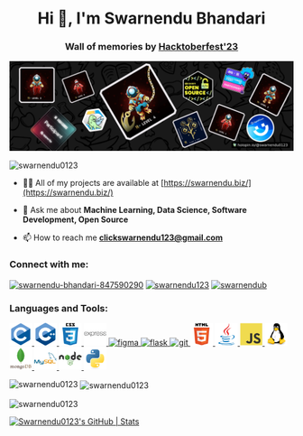 <h1 align="center">Hi 👋, I'm Swarnendu Bhandari</h1>

<h3 align="center">Wall of memories by <a href="https://hacktoberfest.com/">Hacktoberfest'23</a> </h3>

[![An image of @swarnendu0123's Holopin badges, which is a link to view their full Holopin profile](./swarnendu0123.png)](https://holopin.io/@swarnendu0123)

<p align="left"> <img src="https://komarev.com/ghpvc/?username=swarnendu0123&label=Profile%20views&color=0e75b6&style=flat" alt="swarnendu0123" /> </p>

- 👨‍💻 All of my projects are available at [https://swarnendu.biz/](https://swarnendu.biz/)

- 💬 Ask me about **Machine Learning, Data Science, Software Development, Open Source**

- 📫 How to reach me **clickswarnendu123@gmail.com**

<h3 align="left">Connect with me:</h3>
<p align="left">
<a href="https://linkedin.com/in/swarnendu-bhandari-847590290" target="blank"><img align="center" src="https://raw.githubusercontent.com/rahuldkjain/github-profile-readme-generator/master/src/images/icons/Social/linked-in-alt.svg" alt="swarnendu-bhandari-847590290" height="30" width="40" /></a>
<a href="https://www.hackerrank.com/swarnendu123" target="blank"><img align="center" src="https://raw.githubusercontent.com/rahuldkjain/github-profile-readme-generator/master/src/images/icons/Social/hackerrank.svg" alt="swarnendu123" height="30" width="40" /></a>
<a href="https://www.leetcode.com/swarnendub" target="blank"><img align="center" src="https://raw.githubusercontent.com/rahuldkjain/github-profile-readme-generator/master/src/images/icons/Social/leet-code.svg" alt="swarnendub" height="30" width="40" /></a>
</p>

<h3 align="left">Languages and Tools:</h3>
<p align="left"> <a href="https://www.cprogramming.com/" target="_blank" rel="noreferrer"> <img src="https://raw.githubusercontent.com/devicons/devicon/master/icons/c/c-original.svg" alt="c" width="40" height="40"/> </a> <a href="https://www.w3schools.com/cpp/" target="_blank" rel="noreferrer"> <img src="https://raw.githubusercontent.com/devicons/devicon/master/icons/cplusplus/cplusplus-original.svg" alt="cplusplus" width="40" height="40"/> </a> <a href="https://www.w3schools.com/css/" target="_blank" rel="noreferrer"> <img src="https://raw.githubusercontent.com/devicons/devicon/master/icons/css3/css3-original-wordmark.svg" alt="css3" width="40" height="40"/> </a> <a href="https://expressjs.com" target="_blank" rel="noreferrer"> <img src="https://raw.githubusercontent.com/devicons/devicon/master/icons/express/express-original-wordmark.svg" alt="express" width="40" height="40"/> </a> <a href="https://www.figma.com/" target="_blank" rel="noreferrer"> <img src="https://www.vectorlogo.zone/logos/figma/figma-icon.svg" alt="figma" width="40" height="40"/> </a> <a href="https://flask.palletsprojects.com/" target="_blank" rel="noreferrer"> <img src="https://www.vectorlogo.zone/logos/pocoo_flask/pocoo_flask-icon.svg" alt="flask" width="40" height="40"/> </a> <a href="https://git-scm.com/" target="_blank" rel="noreferrer"> <img src="https://www.vectorlogo.zone/logos/git-scm/git-scm-icon.svg" alt="git" width="40" height="40"/> </a> <a href="https://www.w3.org/html/" target="_blank" rel="noreferrer"> <img src="https://raw.githubusercontent.com/devicons/devicon/master/icons/html5/html5-original-wordmark.svg" alt="html5" width="40" height="40"/> </a> <a href="https://www.java.com" target="_blank" rel="noreferrer"> <img src="https://raw.githubusercontent.com/devicons/devicon/master/icons/java/java-original.svg" alt="java" width="40" height="40"/> </a> <a href="https://developer.mozilla.org/en-US/docs/Web/JavaScript" target="_blank" rel="noreferrer"> <img src="https://raw.githubusercontent.com/devicons/devicon/master/icons/javascript/javascript-original.svg" alt="javascript" width="40" height="40"/> </a> <a href="https://www.linux.org/" target="_blank" rel="noreferrer"> <img src="https://raw.githubusercontent.com/devicons/devicon/master/icons/linux/linux-original.svg" alt="linux" width="40" height="40"/> </a> <a href="https://www.mongodb.com/" target="_blank" rel="noreferrer"> <img src="https://raw.githubusercontent.com/devicons/devicon/master/icons/mongodb/mongodb-original-wordmark.svg" alt="mongodb" width="40" height="40"/> </a> <a href="https://www.mysql.com/" target="_blank" rel="noreferrer"> <img src="https://raw.githubusercontent.com/devicons/devicon/master/icons/mysql/mysql-original-wordmark.svg" alt="mysql" width="40" height="40"/> </a> <a href="https://nodejs.org" target="_blank" rel="noreferrer"> <img src="https://raw.githubusercontent.com/devicons/devicon/master/icons/nodejs/nodejs-original-wordmark.svg" alt="nodejs" width="40" height="40"/> </a> <a href="https://www.python.org" target="_blank" rel="noreferrer"> <img src="https://raw.githubusercontent.com/devicons/devicon/master/icons/python/python-original.svg" alt="python" width="40" height="40"/> </a> </p>

<p><img align="left" src="https://github-readme-stats.vercel.app/api/top-langs?username=swarnendu0123&show_icons=true&locale=en&layout=compact" alt="swarnendu0123" /></p>

<p>&nbsp;<img align="center" src="https://github-readme-stats.vercel.app/api?username=swarnendu0123&show_icons=true&locale=en" alt="swarnendu0123" /></p>

<p><img align="center" src="https://github-readme-streak-stats.herokuapp.com/?user=swarnendu0123&" alt="swarnendu0123" /></p>

[![Swarnendu0123's GitHub | Stats](https://stats.quine.sh/Swarnendu0123/github?theme=dark)](https://quine.sh?utm_source=widgets&utm_campaign=Swarnendu0123)
